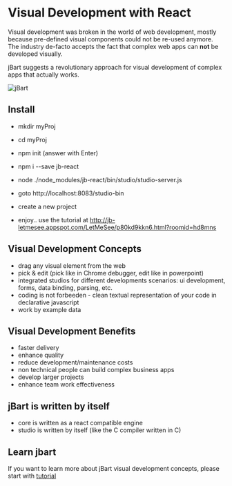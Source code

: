 # Visual Development with React

Visual development was broken in the world of web development, mostly because pre-defined visual components could not be re-used anymore.
The industry de-facto accepts the fact that complex web apps can **not** be developed visually.

jBart suggests a revolutionary approach for visual development of complex apps that actually works.

![jBart](http://storage.googleapis.com/letmesee1/p80kd9kkn6/files/a350b50375cf4e1a8b98d1d4137879e4_data_binding.gif)

## Install
- mkdir myProj
- cd myProj
- npm init (answer with Enter)
- npm i --save jb-react
- node ./node_modules/jb-react/bin/studio/studio-server.js
- goto http://localhost:8083/studio-bin

- create a new project
- enjoy.. use the tutorial at http://jb-letmesee.appspot.com/LetMeSee/p80kd9kkn6.html?roomid=hd8mns

## Visual Development Concepts
- drag any visual element from the web
- pick & edit (pick like in Chrome debugger, edit like in powerpoint)
- integrated studios for different developments scenarios: ui development, forms, data binding, parsing, etc.
- coding is not forbeeden - clean textual representation of your code in declarative javascript
- work by example data

## Visual Development Benefits
- faster delivery
- enhance quality
- reduce development/maintenance costs
- non technical people can build complex business apps
- develop larger projects
- enhance team work effectiveness

## jBart is written by itself
- core is written as a react compatible engine
- studio is written by itself (like the C compiler written in C)

## Learn jbart
If you want to learn more about jBart visual development concepts, please start with [tutorial](http://jb-letmesee.appspot.com/LetMeSee/p80kd9kkn6.html?roomid=hd8mns)

